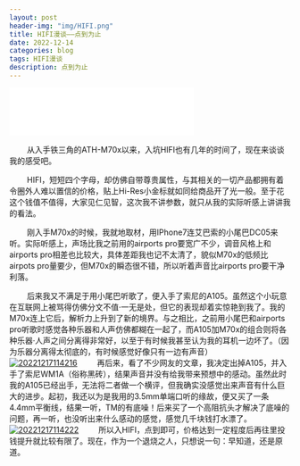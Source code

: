 ```yaml
---
layout: post
header-img: "img/HIFI.png"
title: HIFI漫谈——点到为止
date: 2022-12-14
categories: blog
tags: HIFI漫谈
description: 点到为止
---
```


<iframe frameborder="no" border="0" marginwidth="0" marginheight="0" width=330 height=86 src="//music.163.com/outchain/player?type=2&id=5264842&auto=1&height=66"></iframe>

&nbsp;&nbsp;&nbsp;&nbsp;&nbsp;&nbsp;&nbsp;&nbsp;从入手铁三角的ATH-M70x以来，入坑HIFI也有几年的时间了，现在来谈谈我的感受吧。

&nbsp;&nbsp;&nbsp;&nbsp;&nbsp;&nbsp;&nbsp;&nbsp;HIFI，短短四个字母，却仿佛自带尊贵属性，与其相关的一切产品都拥有着令圈外人难以置信的价格，贴上Hi-Res小金标就如同给商品开了光一般。至于花这个钱值不值得，大家见仁见智，这次我不讲参数，就只从我的实际听感上讲讲我的看法。

&nbsp;&nbsp;&nbsp;&nbsp;&nbsp;&nbsp;&nbsp;&nbsp;刚入手M70x的时候，我就地取材，用IPhone7连艾巴索的小尾巴DC05来听。实际听感上，声场比我之前用的airports pro要宽广不少，调音风格上和airports pro相差也比较大，具体差距我也记不太清了，貌似M70x的低频比airpots pro量要少，但M70x的瞬态很不错，所以听着声音比airports pro要干净利落。

&nbsp;&nbsp;&nbsp;&nbsp;&nbsp;&nbsp;&nbsp;&nbsp;后来我又不满足于用小尾巴听歌了，便入手了索尼的A105。虽然这个小玩意在互联网上被骂得仿佛分文不值·一无是处，但它的表现却着实惊艳到我了。我的M70x连上它后，解析力上升到了新的境界。与之相比，之前用小尾巴和airports pro听歌时感觉各种乐器和人声仿佛都糊在一起了，而A105加M70x的组合则将各种乐器·人声之间分离得非常好，以至于有时候我甚至认为我的耳机一边坏了。（因为乐器分离得太彻底的，有时候感觉好像只有一边有声音）
&nbsp;&nbsp;&nbsp;&nbsp;&nbsp;&nbsp;&nbsp;&nbsp;<a href='https://postimg.cc/t74CF4Ny' target='_blank'><img src='https://i.postimg.cc/Y21GK444/20221217114216.jpg' border='0' alt='20221217114216'/></a>
&nbsp;&nbsp;&nbsp;&nbsp;&nbsp;&nbsp;&nbsp;&nbsp;再后来，看了不少网友的文章，我决定出掉A105，并入手了索尼WM1A（俗称黑砖），结果声音并没有给我带来预想中的感动。虽然此时我的A105已经出手，无法将二者做一个横评，但我确实没感觉出来声音有什么巨大的进步。起初，我还以为是我用的3.5mm单端口听的缘故，便又买了一条4.4mm平衡线，结果一听，TM的有底噪！后来买了一个高阻抗头才解决了底噪的问题，再一听，也没听出来什么感动的感觉，感觉几千块钱打水漂了。
&nbsp;&nbsp;&nbsp;&nbsp;&nbsp;&nbsp;&nbsp;&nbsp;<a href='https://postimg.cc/PpxsvPsR' target='_blank'><img src='https://i.postimg.cc/63V9SvHt/20221217114222.jpg' border='0' alt='20221217114222'/></a>
&nbsp;&nbsp;&nbsp;&nbsp;&nbsp;&nbsp;&nbsp;&nbsp;所以入HIFI，点到即可，价格达到一定程度后再往里投钱提升就比较有限了。现在，作为一个退烧之人，只想说一句：早知道，还是原道。
